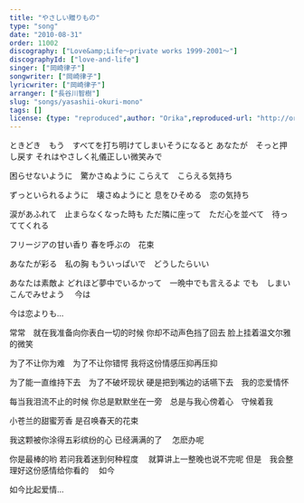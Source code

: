 ```yaml
---
title: "やさしい贈りもの"
type: "song"
date: "2010-08-31"
order: 11002
discography: ["Love&amp;Life〜private works 1999-2001〜"]
discographyId: ["love-and-life"]
singer: ["岡崎律子"]
songwriter: ["岡崎律子"]
lyricwriter: ["岡崎律子"]
arranger: ["長谷川智樹"]
slug: "songs/yasashii-okuri-mono"
tags: []
license: {type: "reproduced",author: "Orika",reproduced-url: "http://orikamushi.myweb.hinet.net/",reproduced-website: "織歌蟲網站"}
---
```


ときどき　もう　すべてを打ち明けてしまいそうになると 
あなたが　そっと押し戻す 
それはやさしく礼儀正しい微笑みで 

困らせないように　驚かさぬように 
こらえて　こらえる気持ち 

ずっといられるように　壊さぬようにと 
息をひそめる　恋の気持ち 

涙があふれて　止まらなくなった時も 
ただ隣に座って　ただ心を並べて　待っててくれる 

フリージアの甘い香り 
春を呼ぶの　花束 

あなたが彩る　私の胸 
もういっぱいで　どうしたらいい 

あなたは素敵よ 
どれほど夢中でいるかって　一晩中でも言えるよ 
でも　しまいこんでみせよう　 今は　 

今は恋よりも...

常常　就在我准备向你表白一切的时候 
你却不动声色挡了回去 
脸上挂着温文尔雅的微笑 

为了不让你为难　为了不让你错愕 
我将这份情感压抑再压抑 

为了能一直维持下去　为了不破坏现状 
硬是把到嘴边的话嚥下去　我的恋爱情怀 

每当我泪流不止的时候 
你总是默默坐在一旁　总是与我心傍着心　守候着我 

小苍兰的甜蜜芳香 
是召唤春天的花束 

我这颗被你涂得五彩缤纷的心 
已经满满的了　 怎麽办呢 

你是最棒的哟 
若问我着迷到何种程度　 就算讲上一整晚也说不完呢 
但是　我会整理好这份感情给你看的　 如今　 

如今比起爱情...
